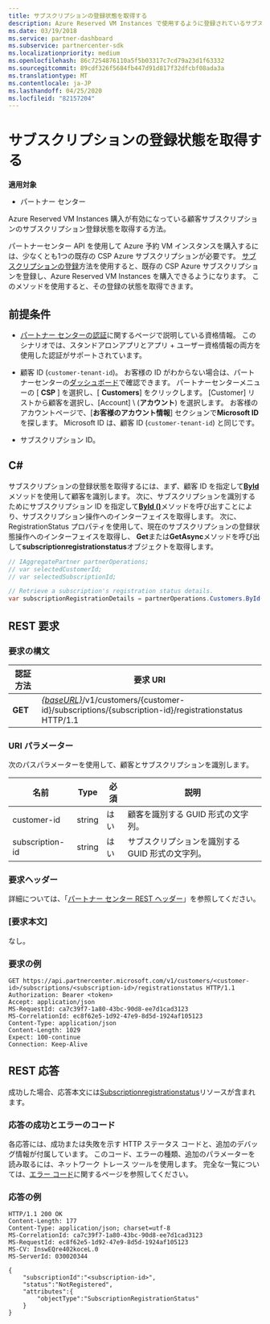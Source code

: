 ```yaml
---
title: サブスクリプションの登録状態を取得する
description: Azure Reserved VM Instances で使用するように登録されているサブスクリプションの状態を取得します。
ms.date: 03/19/2018
ms.service: partner-dashboard
ms.subservice: partnercenter-sdk
ms.localizationpriority: medium
ms.openlocfilehash: 86c7254876110a5f5b03317c7cd79a23d1f63332
ms.sourcegitcommit: 89cdf326f5684fb447d91d817f32dfcbf08ada3a
ms.translationtype: MT
ms.contentlocale: ja-JP
ms.lasthandoff: 04/25/2020
ms.locfileid: "82157204"
---
```

# <a name="get-subscription-registration-status"></a>サブスクリプションの登録状態を取得する

**適用対象**

- パートナー センター

Azure Reserved VM Instances 購入が有効になっている顧客サブスクリプションのサブスクリプション登録状態を取得する方法。

パートナーセンター API を使用して Azure 予約 VM インスタンスを購入するには、少なくとも1つの既存の CSP Azure サブスクリプションが必要です。 [サブスクリプションの登録](register-a-subscription.md)方法を使用すると、既存の CSP Azure サブスクリプションを登録し、Azure Reserved VM Instances を購入できるようになります。 このメソッドを使用すると、その登録の状態を取得できます。

## <a name="prerequisites"></a>前提条件

- [パートナー センターの認証](partner-center-authentication.md)に関するページで説明している資格情報。 このシナリオでは、スタンドアロンアプリとアプリ + ユーザー資格情報の両方を使用した認証がサポートされています。

- 顧客 ID (`customer-tenant-id`)。 お客様の ID がわからない場合は、パートナーセンターの[ダッシュボード](https://partner.microsoft.com/dashboard)で確認できます。 パートナーセンターメニューの [ **CSP** ] を選択し、[ **Customers**] をクリックします。 [Customer] リストから顧客を選択し、[Account] \ (**アカウント**\) を選択します。 お客様のアカウントページで、[**お客様のアカウント情報**] セクションで**Microsoft ID**を探します。 Microsoft ID は、顧客 ID (`customer-tenant-id`) と同じです。

- サブスクリプション ID。

## <a name="c"></a>C\#

サブスクリプションの登録状態を取得するには、まず、顧客 ID を指定して[**ById**](https://docs.microsoft.com/dotnet/api/microsoft.store.partnercenter.customers.icustomercollection.byid)メソッドを使用して顧客を識別します。 次に、サブスクリプションを識別するためにサブスクリプション ID を指定して[**ById ()**](https://docs.microsoft.com/dotnet/api/microsoft.store.partnercenter.subscriptions.isubscriptioncollection.byid)メソッドを呼び出すことにより、サブスクリプション操作へのインターフェイスを取得します。 次に、RegistrationStatus プロパティを使用して、現在のサブスクリプションの登録状態操作へのインターフェイスを取得し、 **Get**または**GetAsync**メソッドを呼び出して**subscriptionregistrationstatus**オブジェクトを取得します。

``` csharp
// IAggregatePartner partnerOperations;
// var selectedCustomerId;
// var selectedSubscriptionId;

// Retrieve a subscription's registration status details.
var subscriptionRegistrationDetails = partnerOperations.Customers.ById(selectedCustomerId).Subscriptions.ById(selectedSubscriptionId).RegistrationStatus.Get();
```

## <a name="rest-request"></a>REST 要求

### <a name="request-syntax"></a>要求の構文

| 認証方法    | 要求 URI                                                                                                                        |
|-----------|------------------------------------------------------------------------------------------------------------------------------------|
| **GET**  | [*{baseURL}*](partner-center-rest-urls.md)/v1/customers/{customer-id}/subscriptions/{subscription-id}/registrationstatus HTTP/1.1 |

### <a name="uri-parameters"></a>URI パラメーター

次のパスパラメーターを使用して、顧客とサブスクリプションを識別します。

| 名前                    | Type       | 必須 | 説明                                                   |
|-------------------------|------------|----------|---------------------------------------------------------------|
| customer-id             | string     | はい      | 顧客を識別する GUID 形式の文字列。         |
| subscription-id         | string     | はい      | サブスクリプションを識別する GUID 形式の文字列。     |

### <a name="request-headers"></a>要求ヘッダー

詳細については、「[パートナー センター REST ヘッダー](headers.md)」を参照してください。

### <a name="request-body"></a>[要求本文]

なし。

### <a name="request-example"></a>要求の例

```http
GET https://api.partnercenter.microsoft.com/v1/customers/<customer-id>/subscriptions/<subscription-id>/registrationstatus HTTP/1.1
Authorization: Bearer <token>
Accept: application/json
MS-RequestId: ca7c39f7-1a80-43bc-90d8-ee7d1cad3123
MS-CorrelationId: ec8f62e5-1d92-47e9-8d5d-1924af105123
Content-Type: application/json
Content-Length: 1029
Expect: 100-continue
Connection: Keep-Alive
```

## <a name="rest-response"></a>REST 応答

成功した場合、応答本文には[Subscriptionregistrationstatus](subscription-resources.md#subscriptionregistrationstatus)リソースが含まれます。

### <a name="response-success-and-error-codes"></a>応答の成功とエラーのコード

各応答には、成功または失敗を示す HTTP ステータス コードと、追加のデバッグ情報が付属しています。 このコード、エラーの種類、追加のパラメーターを読み取るには、ネットワーク トレース ツールを使用します。 完全な一覧については、[エラー コード](error-codes.md)に関するページを参照してください。

### <a name="response-example"></a>応答の例

```http
HTTP/1.1 200 OK
Content-Length: 177
Content-Type: application/json; charset=utf-8
MS-CorrelationId: ca7c39f7-1a80-43bc-90d8-ee7d1cad3123
MS-RequestId: ec8f62e5-1d92-47e9-8d5d-1924af105123
MS-CV: InswEQre402koceL.0
MS-ServerId: 030020344

{
    "subscriptionId":"<subscription-id>",
    "status":"NotRegistered",
    "attributes":{
        "objectType":"SubscriptionRegistrationStatus"
    }
}
```
